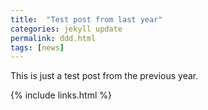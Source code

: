 ```yaml
---
title:  "Test post from last year"
categories: jekyll update
permalink: ddd.html
tags: [news]
---
```


This is just a test post from the previous year.

{% include links.html %}
